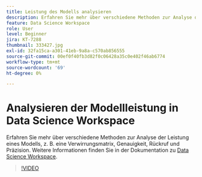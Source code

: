 ```yaml
---
title: Leistung des Modells analysieren
description: Erfahren Sie mehr über verschiedene Methoden zur Analyse der Leistung eines Modells, z. B. eine Verwirrungsmatrix, Genauigkeit, Rückruf und Präzision.
feature: Data Science Workspace
role: User
level: Beginner
jira: KT-7288
thumbnail: 333427.jpg
exl-id: 32fa15ca-a301-41eb-9a8a-c570ab856555
source-git-commit: 00ef0f40fb3d82f0c06428a35c0e402f46ab6774
workflow-type: tm+mt
source-wordcount: '69'
ht-degree: 0%

---
```


# Analysieren der Modellleistung in Data Science Workspace

Erfahren Sie mehr über verschiedene Methoden zur Analyse der Leistung eines Modells, z. B. eine Verwirrungsmatrix, Genauigkeit, Rückruf und Präzision. Weitere Informationen finden Sie in der Dokumentation zu [Data Science Workspace](https://experienceleague.adobe.com/docs/experience-platform/data-science-workspace/home.html).

>[!VIDEO](https://video.tv.adobe.com/v/333427)
